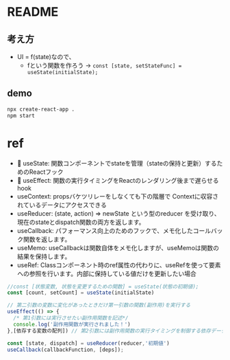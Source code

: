 # README

## 考え方

+ UI = f(state)なので、
  + fという関数を作ろう -> `const [state, setStateFunc] = useState(initialState);`


## demo

```bash
npx create-react-app .
npm start
```

# ref 
+ 🌟 useState: 関数コンポーネントでstateを管理（stateの保持と更新）するためのReactフック
+ 🌟 useEffect: 関数の実行タイミングをReactのレンダリング後まで遅らせるhook
+ useContext: propsバケツリレーをしなくても下の階層で Contextに収容されているデータにアクセスできる
+ useReducer: (state, action) => newState という型のreducer を受け取り、現在のstateとdispatch関数の両方を返します。
+ useCallback: パフォーマンス向上のためのフックで、メモ化したコールバック関数を返します。
+ useMemo: useCallbackは関数自体をメモ化しますが、useMemoは関数の結果を保持します。
+ useRef: Classコンポーネント時のref属性の代わりに、useRefを使って要素への参照を行います。内部に保持している値だけを更新したい場合


```js
//const [状態変数, 状態を変更するための関数] = useState(状態の初期値);
const [count, setCount] = useState(initialState)

// 第二引数の変数に変化があったときだけ第一引数の関数(副作用)を実行する
useEffect(() => {
  /* 第1引数には実行させたい副作用関数を記述*/
  console.log('副作用関数が実行されました！')
},[依存する変数の配列]) // 第2引数には副作用関数の実行タイミングを制御する依存データを記述

const [state, dispatch] = useReducer(reducer,'初期値')
useCallback(callbackFunction, [deps]);
```
